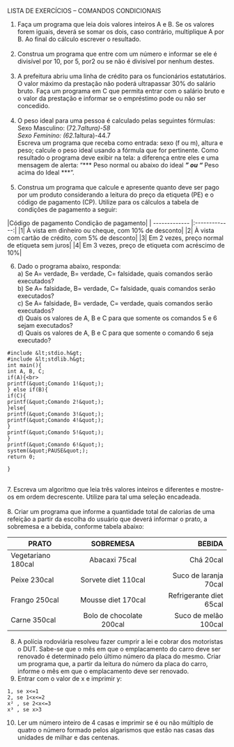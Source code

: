 LISTA DE EXERCÍCIOS – COMANDOS CONDICIONAIS<br>

1. Faça um programa que leia dois valores inteiros A e B. Se os valores forem iguais, deverá se somar os dois, caso contrário,
multiplique A por B. Ao final do cálculo escrever o resultado.<br><br>
2. Construa um programa que entre com um número e informar se ele é divisível por 10, por 5, por2 ou se não é divisível por
nenhum destes.<br><br>
3. A prefeitura abriu uma linha de crédito para os funcionários estatutários. O valor máximo da prestação não poderá ultrapassar
30% do salário bruto. Faça um programa em C que permita entrar com o salário bruto e o valor da prestação e informar se o
empréstimo pode ou não ser concedido.<br><br>
4. O peso ideal para uma pessoa é calculado pelas seguintes fórmulas:<br>
Sexo Masculino: (72.7*altura)-58<br>
Sexo Feminino: (62.1*altura)-44.7<br>
Escreva um programa que receba como entrada: sexo (f ou m), altura e peso; calcule o peso ideal usando a fórmula que for
pertinente. Como resultado o programa deve exibir na tela: a diferença entre eles e uma mensagem de alerta:
“*** Peso normal ou abaixo do ideal ***” ou “*** Peso acima do Ideal ***”.<br><br>
5. Construa um programa que calcule e apresente quanto deve ser pago por um produto considerando a leitura do preço da
etiqueta (PE) e o código de pagamento (CP). Utilize para os cálculos a tabela de condições de pagamento a seguir:<br>

|Código de pagamento Condição de pagamento|
| ------------- |:-------------:| 
|1| À vista em dinheiro ou cheque, com 10% de desconto|
|2| À vista com cartão de crédito, com 5% de desconto|
|3| Em 2 vezes, preço normal de etiqueta sem juros|
|4| Em 3 vezes, preço de etiqueta com acréscimo de 10%|

6. Dado o programa abaixo, responda:<br>
a) Se A= verdade, B= verdade, C= falsidade, quais comandos serão executados?<br>
b) Se A= falsidade, B= verdade, C= falsidade, quais comandos serão executados?<br>
c) Se A= falsidade, B= verdade, C= verdade, quais comandos serão executados?<br>
d) Quais os valores de A, B e C para que somente os comandos 5 e 6 sejam executados?<br>
d) Quais os valores de A, B e C para que somente o comando 6 seja executado?<br>

```
#include &lt;stdio.h&gt;
#include &lt;stdlib.h&gt;
int main(){
int A, B, C;
if(A){<br>
printf(&quot;Comando 1!&quot;);
} else if(B){
if(C){
printf(&quot;Comando 2!&quot;);
}else{
printf(&quot;Comando 3!&quot;);
printf(&quot;Comando 4!&quot;);
}
printf(&quot;Comando 5!&quot;);
}
printf(&quot;Comando 6!&quot;);
system(&quot;PAUSE&quot;);
return 0;

}
```
<br>
7. Escreva um algoritmo que leia três valores inteiros e diferentes e mostre-os em ordem decrescente. Utilize para tal uma seleção
encadeada.<br><br>
8. Criar um programa que informe a quantidade total de calorias de uma refeição a partir da escolha do usuário que deverá
informar o prato, a sobremesa e a bebida, conforme tabela abaixo:<br>

| PRATO |  SOBREMESA | BEBIDA |
| ------------- |:-------------:| -----:|
|Vegetariano 180cal | Abacaxi 75cal | Chá 20cal |
|Peixe 230cal |Sorvete diet 110cal| Suco de laranja 70cal|
|Frango 250cal| Mousse diet 170cal| Refrigerante diet 65cal|
|Carne 350cal| Bolo de chocolate 200cal| Suco de melão 100cal|

8. A polícia rodoviária resolveu fazer cumprir a lei e cobrar dos motoristas o DUT. Sabe-se que o mês em que o emplacamento do
carro deve ser renovado é determinado pelo último número da placa do mesmo. Criar um programa que, a partir da leitura do
número da placa do carro, informe o mês em que o emplacamento deve ser renovado.<br>
9. Entrar com o valor de x e imprimir y:
```
1, se x<=1
2, se 1<x<=2
x² , se 2<x<=3
x³ , se x>3
```

10. Ler um número inteiro de 4 casas e imprimir se é ou não múltiplo de quatro o número formado pelos algarismos que estão nas
casas das unidades de milhar e das centenas.<br><br>